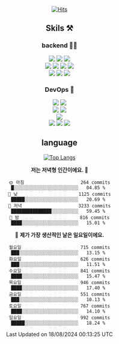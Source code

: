 <div align="center">

[![Hits](https://hits.seeyoufarm.com/api/count/incr/badge.svg?url=https%3A%2F%2Fgithub.com%2Fzxcv9203%2Fhit-counter&count_bg=%23FF7272&title_bg=%23324C2E&icon=codeigniter.svg&icon_color=%23DD5B5B&title=%EB%B0%A9%EB%AC%B8%EC%9E%90&edge_flat=false)](https://hits.seeyoufarm.com)
  
## Skils ⚒️
### backend 🧑‍💻
  
<img src="https://img.shields.io/badge/Java-FF6600?style=flat-square&logo=buymeacoffee&logoColor=white"/>
<img src="https://img.shields.io/badge/Go-0099FF?style=flat-square&logo=go&logoColor=white"/>
<img src="https://img.shields.io/badge/Kotlin-7F52FF?style=flat-square&logo=kotlin&logoColor=white"/>
  
  
<br />
  
<img src="https://img.shields.io/badge/Spring-339933?style=flat-square&logo=Spring&logoColor=white"/>
<img src="https://img.shields.io/badge/Spring Boot-339933?style=flat-square&logo=Spring Boot&logoColor=white"/>
<img src="https://img.shields.io/badge/Spring Security-339933?style=flat-square&logo=Spring Security&logoColor=white"/>
  
<img src="https://img.shields.io/badge/Spring Data JPA-339933?style=flat-square&logo=Hibernate&logoColor=white"/>

<br />
  
  <img src="https://img.shields.io/badge/mysql-0099FF?style=flat-square&logo=mysql&logoColor=white"/>
  <img src="https://img.shields.io/badge/mariadb-0099FF?style=flat-square&logo=mariadb&logoColor=white"/>
  <img src="https://img.shields.io/badge/mongoDB-47A248?style=flat-square&logo=mongodb&logoColor=white"/>
  
  
### DevOps 🚀
  
  <img src="https://img.shields.io/badge/docker-2496ED?style=flat-square&logo=docker&logoColor=white"/>
  <img src="https://img.shields.io/badge/kubernetes-326CE5?style=flat-square&logo=kubernetes&logoColor=white"/>
  
  <br />
  
  <img src="https://img.shields.io/badge/Github Actions-2088FF?style=flat-square&logo=githubactions&logoColor=white"/>
  <img src="https://img.shields.io/badge/Jenkins-D24939?style=flat-square&logo=jenkins&logoColor=white"/>
  
  
  <br />
  <img src="https://img.shields.io/badge/terraform-7B42BC?style=flat-square&logo=terraform&logoColor=white"/>
  
  <br />
  <img src="https://img.shields.io/badge/Amazon AWS-232F3E?style=flat-square&logo=Amazon AWS&logoColor=white"/>

  <img src="https://img.shields.io/badge/GCP-4285F4?style=flat-square&logo=googlecloud&logoColor=white"/>
  <img src="https://img.shields.io/badge/NCP-03C75A?style=flat-square&logo=naver&logoColor=white"/>
  
  
## language

[![Top Langs](https://github-readme-stats.vercel.app/api/top-langs/?username=zxcv9203&hide=html&exclude_repo=zxcv9203.github.io,golB&theme=grate-gatsby)](https://github.com/zxcv9203/github-readme-stats)
  
<!--START_SECTION:waka-->
**저는 저녁형 인간이에요. 🦉** 

```text
🌞 아침                     264 commits         █░░░░░░░░░░░░░░░░░░░░░░░░   04.85 % 
🌆 낮　                     1125 commits        █████░░░░░░░░░░░░░░░░░░░░   20.69 % 
🌃 저녁                     3233 commits        ███████████████░░░░░░░░░░   59.45 % 
🌙 밤　                     816 commits         ████░░░░░░░░░░░░░░░░░░░░░   15.01 % 
```
📅 **제가 가장 생산적인 날은 일요일이에요.** 

```text
월요일                      715 commits         ███░░░░░░░░░░░░░░░░░░░░░░   13.15 % 
화요일                      626 commits         ███░░░░░░░░░░░░░░░░░░░░░░   11.51 % 
수요일                      841 commits         ████░░░░░░░░░░░░░░░░░░░░░   15.47 % 
목요일                      946 commits         ████░░░░░░░░░░░░░░░░░░░░░   17.40 % 
금요일                      551 commits         ███░░░░░░░░░░░░░░░░░░░░░░   10.13 % 
토요일                      767 commits         ████░░░░░░░░░░░░░░░░░░░░░   14.10 % 
일요일                      992 commits         █████░░░░░░░░░░░░░░░░░░░░   18.24 % 
```



 Last Updated on 18/08/2024 00:13:25 UTC
<!--END_SECTION:waka-->
  
</div>

